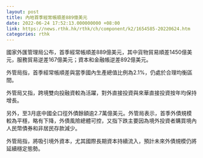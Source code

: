 ```yaml
---
layout: post
title: 內地首季經常帳順差889億美元
date: 2022-06-24 17:52:13.000000000 +08:00
link: https://news.rthk.hk/rthk/ch/component/k2/1654585-20220624.htm
categories: rthk
---
```


國家外匯管理局公布，首季經常帳順差889億美元，其中貨物貿易順差1450億美元，服務貿易逆差167億美元；資本和金融帳逆差892億美元。

外管局指，首季經常帳順差與當季國內生產總值比例為2.1%，仍處於合理均衡區間。

外管局又指，跨境雙向投融資較為活躍，對外直接投資與來華直接投資按年均保持增長。

另外，至3月底中國全口徑外債餘額逾2.7萬億美元。外管局表示，首季外債規模較為平穩，略有下降，外債風險總體可控，又指下跌主要因為境外投資者購買境內人民幣債券和非居民存款減少。

外管局指，將吸引境外資本，尤其國際長期資本持續流入，預計未來外債規模仍將延續穩定態勢。
